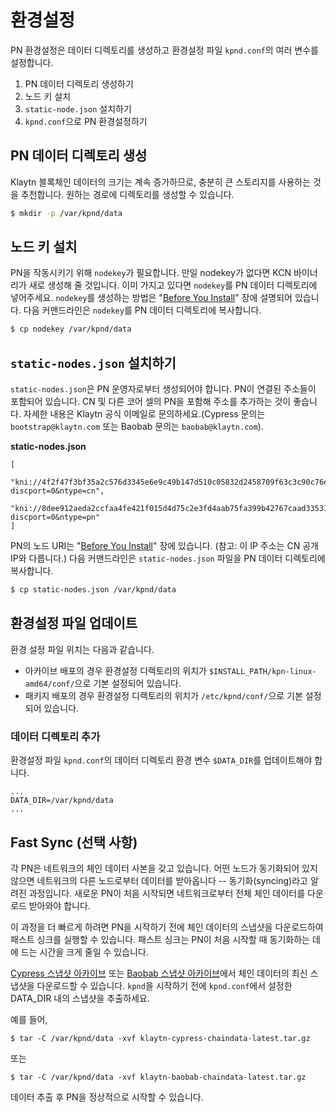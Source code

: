 # 환경설정<a id="configuration"></a>

PN 환경설정은 데이터 디렉토리를 생성하고 환경설정 파일 `kpnd.conf`의 여러 변수를 설정합니다.

1. PN 데이터 디렉토리 생성하기
2. 노드 키 설치
3. `static-node.json` 설치하기
4. `kpnd.conf`으로 PN 환경설정하기

## PN 데이터 디렉토리 생성 <a id="pn-data-directory-creation"></a>

Klaytn 블록체인 데이터의 크기는 계속 증가하므로, 충분히 큰 스토리지를 사용하는 것을 추천합니다. 원하는 경로에 디렉토리를 생성할 수 있습니다.

```bash
$ mkdir -p /var/kpnd/data
```

## 노드 키 설치 <a id="install-node-key"></a>

PN을 작동시키기 위해 `nodekey`가 필요합니다. 만일 nodekey가 없다면 KCN 바이너리가 새로 생성해 줄 것입니다. 이미 가지고 있다면 `nodekey`를 PN 데이터 디렉토리에 넣어주세요. `nodekey`를 생성하는 방법은 "[Before You Install](../before-you-install.md)" 장에 설명되어 있습니다. 다음 커맨드라인은 `nodekey`를 PN 데이터 디렉토리에 복사합니다.

```bash
$ cp nodekey /var/kpnd/data
```

## `static-nodes.json` 설치하기 <a id="install-static-nodes-json"></a>

`static-nodes.json`은 PN 운영자로부터 생성되어야 합니다. PN이 연결된 주소들이 포함되어 있습니다. CN 및 다른 코어 셀의 PN을 포함해 주소를 추가하는 것이 좋습니다. 자세한 내용은 Klaytn 공식 이메일로 문의하세요.(Cypress 문의는 `bootstrap@klaytn.com` 또는 Baobab 문의는 `baobab@klaytn.com`\).

**static-nodes.json**

```text
[
  "kni://4f2f47f3bf35a2c576d3345e6e9c49b147d510c05832d2458709f63c3c90c76ead205975d944ed65e77dd4c6f63ebe1ef21d60da95952bc1e200e7487f4d9e1b@10.11.2.101:32323?discport=0&ntype=cn",
  "kni://8dee912aeda2ccfaa4fe421f015d4d75c2e3fd4aab75fa399b42767caad33531e57f3356b4a4af374593e33ec4320e1325aa2390a7be2489fa6b5724894680eb@10.11.2.102:32323?discport=0&ntype=pn"
]
```

PN의 노드 URI는 "[Before You Install](../before-you-install.md)" 장에 있습니다. \(참고: 이 IP 주소는 CN 공개 IP와 다릅니다.\) 다음 커맨드라인은 `static-nodes.json` 파일을 PN 데이터 디렉토리에 복사합니다.

```bash
$ cp static-nodes.json /var/kpnd/data
```

## 환경설정 파일 업데이트 <a id="update-the-configuration-file"></a>

환경 설정 파일 위치는 다음과 같습니다.

* 아카이브 배포의 경우 환경설정 디렉토리의 위치가 `$INSTALL_PATH/kpn-linux-amd64/conf/`으로 기본 설정되어 있습니다.
* 패키지 배포의 경우 환경설정 디렉토리의 위치가 `/etc/kpnd/conf/`으로 기본 설정되어 있습니다.

### 데이터 디렉토리 추가  <a id="add-data-directory"></a>

환경설정 파일 `kpnd.conf`의 데이터 디렉토리 환경 변수 `$DATA_DIR`를 업데이트해야 합니다.

```text
...
DATA_DIR=/var/kpnd/data
...
```

## Fast Sync \(선택 사항\) <a id="fast-sync-optional"></a>

각 PN은 네트워크의 체인 데이터 사본을 갖고 있습니다. 어떤 노드가 동기화되어 있지 않으면 네트워크의 다른 노드로부터 데이터를 받아옵니다 -- 동기화(syncing)라고 알려진 과정입니다. 새로운 PN이 처음 시작되면 네트워크로부터 전체 체인 데이터를 다운로드 받아와야 합니다.

이 과정을 더 빠르게 하려면 PN을 시작하기 전에 체인 데이터의 스냅샷을 다운로드하여 패스트 싱크를 실행할 수 있습니다. 패스트 싱크는 PN이 처음 시작할 때 동기화하는 데에 드는 시간을 크게 줄일 수 있습니다.

[Cypress 스냅샷 아카이브](http://packages.klaytn.net/cypress/chaindata/) 또는 [Baobab 스냅샷 아카이브](http://packages.klaytn.net/baobab/chaindata/)에서 체인 데이터의 최신 스냅샷을 다운로드할 수 있습니다. `kpnd`을 시작하기 전에 `kpnd.conf`에서 설정한 DATA\_DIR 내의 스냅샷을 추출하세요.

예를 들어,

```text
$ tar -C /var/kpnd/data -xvf klaytn-cypress-chaindata-latest.tar.gz
```

또는

```text
$ tar -C /var/kpnd/data -xvf klaytn-baobab-chaindata-latest.tar.gz
```

데이터 추출 후 PN을 정상적으로 시작할 수 있습니다.

